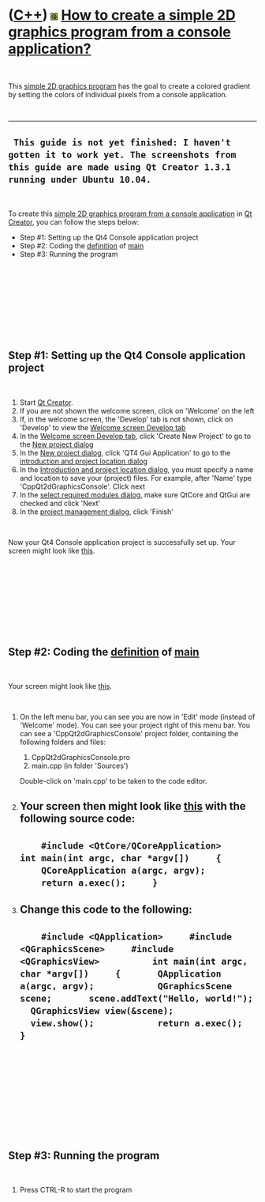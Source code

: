 



 

 

 

 

 

([C++](Cpp.md)) ![Qt](PicQt.png) [How to create a simple 2D graphics program from a console application?](CppQt2dGraphicsConsole.md)
======================================================================================================================================

 

This [simple 2D graphics program](CppQt2dGraphicsConsole.md) has the
goal to create a colored gradient by setting the colors of individual
pixels from a console application.

 

  -----------------------------------------------------------------------------------------------------------------------------------------------------------------
  ` This guide is not yet finished: I haven't gotten it to work yet. The screenshots from this guide are made using Qt Creator 1.3.1 running under Ubuntu 10.04.`
  -----------------------------------------------------------------------------------------------------------------------------------------------------------------

 

To create this [simple 2D graphics program from a console
application](CppQt2dGraphicsConsole.md) in [Qt
Creator](CppQtCreator.md), you can follow the steps below:

-   Step \#1: Setting up the Qt4 Console application project
-   Step \#2: Coding the [definition](CppDefinition.md) of
    [main](CppMain.md)
-   Step \#3: Running the program

 

 

 

 

 

Step \#1: Setting up the Qt4 Console application project
--------------------------------------------------------

 

1.  Start [Qt Creator](CppQtCreator.md).
2.  If you are not shown the welcome screen, click on 'Welcome' on the
    left
3.  If, in the welcome screen, the 'Develop' tab is not shown, click on
    'Develop' to view the [Welcome screen Develop
    tab](CppQtCreatorWelcomeDevelop_2_1_0.png)
4.  In the [Welcome screen Develop
    tab](CppQtCreatorWelcomeDevelop_2_1_0.png), click 'Create New
    Project' to go to the [New project
    dialog](CppQtCreatorNewProject_2_5_2.png)
5.  In the [New project dialog](CppQtCreatorNewProject_2_5_2.png), click
    'QT4 Gui Application' to go to the [introduction and project
    location dialog](CppQtIntroduction.png)
6.  In the [Introduction and project location
    dialog](CppQtIntroduction.png), you must specify a name and location
    to save your (project) files. For example, after 'Name'
    type 'CppQt2dGraphicsConsole'. Click next
7.  In the [select required modules
    dialog](CppQtCreatorSelectRequiredModules.png), make sure QtCore and
    QtGui are checked and click 'Next'
8.  In the [project management dialog](CppQtProjectManagement.png),
    click 'Finish'

 

Now your Qt4 Console application project is successfully set up. Your
screen might look like [this](CppQt2dGraphicsConsole1.png).

 

 

 

 

 

Step \#2: Coding the [definition](CppDefinition.md) of [main](CppMain.md)
---------------------------------------------------------------------------

 

Your screen might look like [this](CppQt2dGraphicsConsole1.png).

 

1.  On the left menu bar, you can see you are now in 'Edit' mode
    (instead of 'Welcome' mode). You can see your project right of this
    menu bar. You can see a 'CppQt2dGraphicsConsole' project folder,
    containing the following folders and files:
    1.  CppQt2dGraphicsConsole.pro
    2.  main.cpp (in folder 'Sources')

    Double-click on 'main.cpp' to be taken to the code editor.
2.  Your screen then might look like [this](CppQt2dGraphicsConsole2.png)
    with the following source code:
      ----------------------------------------------------------------------------------------------------------------------------------------------------------------------------
      `     #include <QtCore/QCoreApplication>          int main(int argc, char *argv[])     {         QCoreApplication a(argc, argv);              return a.exec();     }     `
      ----------------------------------------------------------------------------------------------------------------------------------------------------------------------------

3.  Change this code to the following:
      -----------------------------------------------------------------------------------------------------------------------------------------------------------------------------------------------------------------------------------------------------------------------------------------------------------------------------------------------------
      `     #include <QApplication>     #include <QGraphicsScene>     #include <QGraphicsView>          int main(int argc, char *argv[])     {       QApplication a(argc, argv);            QGraphicsScene scene;       scene.addText("Hello, world!");            QGraphicsView view(&scene);       view.show();            return a.exec();     }     `
      -----------------------------------------------------------------------------------------------------------------------------------------------------------------------------------------------------------------------------------------------------------------------------------------------------------------------------------------------------

 

 

 

 

 

 

Step \#3: Running the program
-----------------------------

 

1.  Press CTRL-R to start the program

 

 

 

 

 





 



